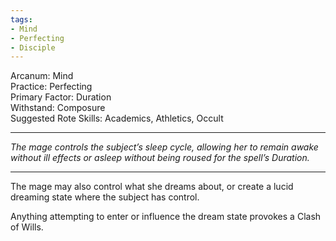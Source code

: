 ```yaml
---
tags:
- Mind
- Perfecting
- Disciple
---
```


Arcanum: Mind\
Practice: Perfecting\
Primary Factor: Duration\
Withstand: Composure\
Suggested Rote Skills: Academics, Athletics, Occult

---

_The mage controls the subject’s sleep cycle, allowing her to remain awake without ill effects or asleep without being roused for the spell’s Duration._

---

The mage may also control what she dreams about, or create a lucid dreaming state where the subject has control.

Anything attempting to enter or influence the dream state provokes a Clash of Wills.